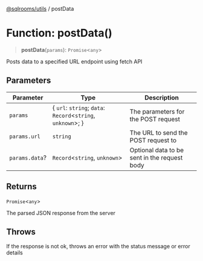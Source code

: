 [@sqlrooms/utils](../index.md) / postData

# Function: postData()

> **postData**(`params`): `Promise`\<`any`\>

Posts data to a specified URL endpoint using fetch API

## Parameters

| Parameter | Type | Description |
| ------ | ------ | ------ |
| `params` | \{ `url`: `string`; `data`: `Record`\<`string`, `unknown`\>; \} | The parameters for the POST request |
| `params.url` | `string` | The URL to send the POST request to |
| `params.data`? | `Record`\<`string`, `unknown`\> | Optional data to be sent in the request body |

## Returns

`Promise`\<`any`\>

The parsed JSON response from the server

## Throws

If the response is not ok, throws an error with the status message or error details

